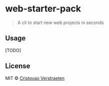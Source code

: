 # web-starter-pack

> A cli to start new web projects in seconds

## Usage

[TODO]

## License

MIT &copy; [Cristovao Verstraeten](https://apleasantview.com)
